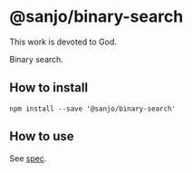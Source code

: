# @sanjo/binary-search

This work is devoted to God.

Binary search.

## How to install

```
npm install --save '@sanjo/binary-search'
```

## How to use

See [spec](src/binarySearch.spec.ts).
